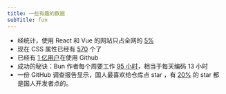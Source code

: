 ```yaml
---
title: 一些有趣的数据
subTitle: fun
---
```


* 经统计，使用 React 和 Vue 的网站只占全网的 [5%](https://andy-bell.co.uk/the-extremely-loud-minority/)
* 现在 CSS 属性已经有 [570](https://www.w3.org/Style/CSS/all-properties.en.html) 个了
* 已经有 [1 亿用户](https://github.blog/2023-01-25-100-million-developers-and-counting/)在使用 Github
* 成功的秘诀：Bun 作者每个周要工作 [95 小时](https://twitter.com/jarredsumner/status/1612153999624671238)，相当于每天编码 13 小时
* 一份 GitHub 调查报告显示，国人最喜欢给仓库点 star ，有 [20%](https://ossinsight.io/2022/) 的 star 都是国人开发者点的。
